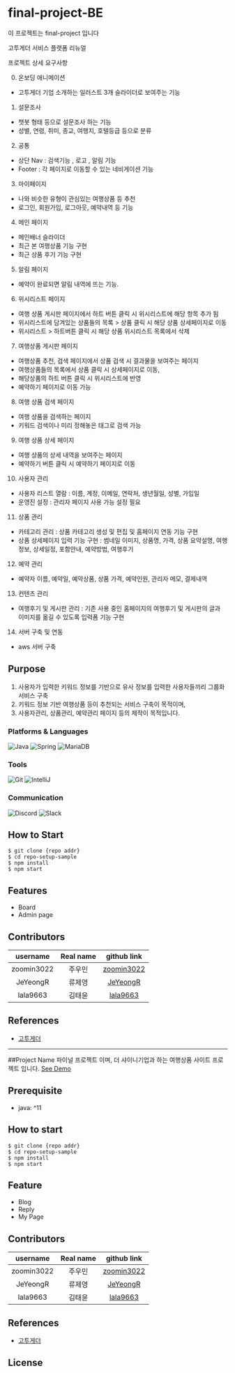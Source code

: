 # final-project-BE

이 프로젝트는 final-project 입니다

고투게더 서비스 플랫폼 리뉴얼

프로젝트 상세 요구사항

0. 온보딩 애니메이션
- 고투게더 기업 소개하는 일러스트 3개 슬라이더로 보여주는 기능
1. 설문조사 
- 챗봇 형태 등으로 설문조사 하는 기능
- 성별, 연령, 취미, 종교, 여행지, 호텔등급 등으로 분류
2. 공통
- 상단 Nav : 검색기능 , 로고 ,  알림 기능
- Footer : 각 페이지로 이동할 수 있는 네비게이션 기능 
3. 마이페이지
- 나와 비슷한 유형이 관심있는 여행상품 등 추천
- 로그인, 회원가입, 로그아웃, 예약내역 등 기능
4. 메인 페이지
- 메인배너 슬라이더
- 최근 본 여행상품 기능 구현
- 최근 상품 후기 기능 구현
5. 알림 페이지
- 예약이 완료되면 알림 내역에 뜨는 기능. 
6. 위시리스트 페이지
- 여행 상품 게시판 페이지에서 하트 버튼 클릭 시 위시리스트에 해당 항목 추가 됨
- 위시리스트에 담겨있는 상품들의 목록 > 상품 클릭 시 해당 상품 상세페이지로 이동
- 위시리스트 > 하트버튼 클릭 시 해당 상품 위시리스트 목록에서 삭제 
7. 여행상품 게시판 페이지
- 여행상품 추천, 검색 페이지에서 상품 검색 시 결과물을 보여주는 페이지
- 여행상품들의 목록에서 상품 클릭 시 상세페이지로 이동, 
- 해당상품의 하트 버튼 클릭 시 위시리스트에 반영
- 예약하기 페이지로 이동 가능 
8. 여행 상품 검색 페이지
- 여행 상품을 검색하는 페이지
- 키워드 검색이나 미리 정해놓은 태그로 검색 가능
9. 여행 상품 상세 페이지
- 여행 상품의 상세 내역을 보여주는 페이지
- 예약하기 버튼 클릭 시 예약하기 페이지로 이동

10. 사용자 관리
- 사용자 리스트 열람 : 이름, 계정, 이메일, 연락처, 생년월일, 성별, 가입일
- 운영진 설정 : 관리자 페이지 사용 가능 설정 필요
11. 상품 관리
- 카테고리 관리 : 상품 카테고리 생성 및 편집 및 홈페이지 연동 기능 구현
- 상품 상세페이지 입력 기능 구현 : 썸네일 이미지, 상품명, 가격, 상품 요약설명, 여행정보, 상세일정, 포함안내, 예약방법, 여행후기
12. 예약 관리
- 예약자 이름, 예약일, 예약상품, 상품 가격, 예약인원, 관리자 메모, 결제내역
13. 컨텐츠 관리
- 여행후기 및 게시판 관리 : 기존 사용 중인 홈페이지의 여행후기 및 게시판의 글과 이미지를 옮길 수 있도록 입력폼 기능 구현
14. 서버 구축 및 연동
- aws 서버 구축

## Purpose

1. 사용자가 입력한 키워드 정보를 기반으로 유사 정보를 입력한 사용자들끼리 그룹화 서비스 구축
2. 키워드 정보 기반 여행상품 등이 추천되는 서비스 구축이 목적이며,
3. 사용자관리, 상품관리, 예약관리 페이지 등의 제작이 목적입니다.


### Platforms & Languages

![Java](https://img.shields.io/badge/Java-007396.svg?&style=for-the-badge&logo=Java&logoColor=white)
![Spring](https://img.shields.io/badge/Spring-6DB33F.svg?&style=for-the-badge&logo=Spring&logoColor=white)
![MariaDB](https://img.shields.io/badge/MariaDB-003545?style=for-the-badge&logo=mariadb&logoColor=white)

### Tools
![Git](https://img.shields.io/badge/Git-F05032.svg?&style=for-the-badge&logo=Git&logoColor=white)
![IntelliJ](https://img.shields.io/badge/IntelliJ_IDEA-000000.svg?style=for-the-badge&logo=intellij-idea&logoColor=white)

### Communication

![Discord](https://img.shields.io/badge/Discord-5865F2?style=for-the-badge&logo=discord&logoColor=white)
![Slack](https://img.shields.io/badge/Slack-4A154B?style=for-the-badge&logo=slack&logoColor=white)

## How to Start

```shell
$ git clone {repo addr}
$ cd repo-setup-sample
$ npm install
$ npm start
```

## Features

- Board
- Admin page

## Contributors

|username|Real name|github link|
|:--:|:--:|:--:|
|zoomin3022|주우민|[zoomin3022](https://github.com/zoomin3022)|
|JeYeongR|류제영|[JeYeongR](https://github.com/JeYeongR)|
|lala9663|김태윤|[lala9663](https://github.com/lala9663)|

## References

- [고투게더](https://www.gotogether-s.com/)

-----
##Project Name
 파이널 프로젝트 이며,
 더 샤이니기업과 하는 여행상품 사이트 프로젝트 입니다.
 [See Demo]()

## Prerequisite

- java: ^11

## How to start

```shell
$ git clone {repo addr}
$ cd repo-setup-sample
$ npm install
$ npm start
```

## Feature

- Blog
- Reply
- My Page

## Contributors

|username|Real name|github link|
|:--:|:--:|:--:|
|zoomin3022|주우민|[zoomin3022](https://github.com/zoomin3022)|
|JeYeongR|류제영|[JeYeongR](https://github.com/JeYeongR)|
|lala9663|김태윤|[lala9663](https://github.com/lala9663)|

## References

- [고투게더](https://www.gotogether-s.com/)


## License
